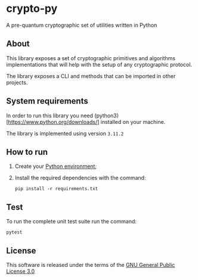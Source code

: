 # crypto-py
A  pre-quantum cryptographic set of utilities written in Python

## About
This library exposes a set of cryptographic primitives and algorithms implementations that will help with 
the setup of any cryptographic protocol. 

The library exposes a CLI and methods that can be imported in other projects.

## System requirements

In order to run this library you need (python3)[https://www.python.org/downloads/] installed on your machine.

The library is implemented using version `3.11.2`

## How to run

1. Create your [Python environment](https://docs.python.org/3/library/venv.html);

1. Install the required dependencies with the command:

   `pip install -r requirements.txt`

## Test

To run the complete unit test suite run the command:

`pytest`


## License

This software is released under the terms of the [GNU General Public License 3.0](https://www.gnu.org/licenses/gpl-3.0.html)
